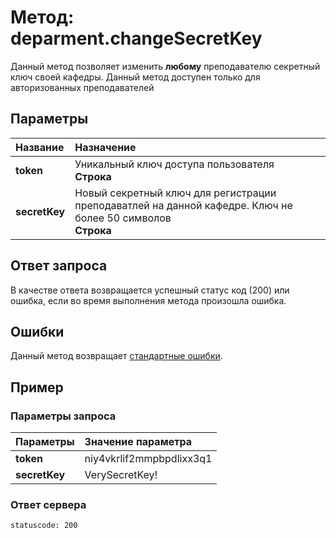 # Метод: deparment.changeSecretKey<a name="deparment.changeSecretKey"/>

Данный метод позволяет изменить **любому** преподавателю секретный ключ своей кафедры.
Данный метод доступен только для авторизованных преподавателей

## Параметры
| Название     | Назначение     |
| :------------- | :------------- |
| **token**       | Уникальный ключ доступа пользователя  <br>**Строка**
**secretKey** | Новый секретный ключ для регистрации преподаватлей на данной кафедре.  Ключ не более 50 символов <br> **Строка**

## Ответ запроса
В качестве ответа возвращается успешный статус код (200) или ошибка, если во время выполнения метода произошла ошибка.

## Ошибки
Данный метод возвращает [стандартные ошибки](#errors).<br>

## Пример

### Параметры запроса
| Параметры | Значение параметра     |
| :------------- | :------------- |
| **token**       | niy4vkrlif2mmpbpdlixx3q1       |
**secretKey** | VerySecretKey!

### Ответ сервера

```
statuscode: 200
```
